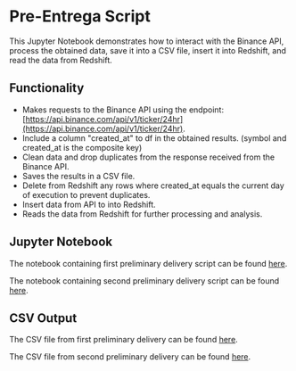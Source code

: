 # Pre-Entrega Script

This Jupyter Notebook demonstrates how to interact with the Binance API, process the obtained data, save it into a CSV file, insert it into Redshift, and read the data from Redshift.

## Functionality

- Makes requests to the Binance API using the endpoint: [https://api.binance.com/api/v1/ticker/24hr](https://api.binance.com/api/v1/ticker/24hr).
- Include a column "created_at" to df in the obtained results. (symbol and created_at is the composite key)
- Clean data and drop duplicates from the response received from the Binance API.
- Saves the results in a CSV file.
- Delete from Redshift any rows where created_at equals the current day of execution to prevent duplicates.
- Insert data from API to into Redshift.
- Reads the data from Redshift for further processing and analysis.

## Jupyter Notebook

The notebook containing first preliminary delivery script can be found [here](https://github.com/mateobelossi/CoderDataEngineering/blob/main/EntregableBelossi_Primera_Pre_Entrega.ipynb).

The notebook containing second preliminary delivery script can be found [here](https://github.com/mateobelossi/CoderDataEngineering/blob/main/EntregableBelossi_Segunda_Pre_Entrega.ipynb).

## CSV Output

The CSV file from first preliminary delivery can be found [here](https://github.com/mateobelossi/EntregableBelossi.ipynb/blob/main/20240401_180736_mercado_binance.csv).

The CSV file from second preliminary delivery can be found [here](https://github.com/mateobelossi/CoderDataEngineering/blob/main/20240425_023510_mercado_binance.csv).


